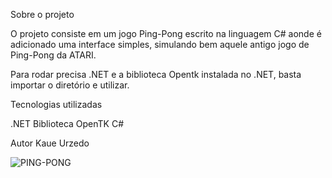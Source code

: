 
Sobre o projeto

O projeto consiste em um jogo Ping-Pong escrito na linguagem C#
aonde é adicionado uma interface simples, simulando bem aquele antigo jogo
de Ping-Pong da ATARI.

Para rodar precisa .NET e a biblioteca Opentk instalada no .NET, 
basta importar o diretório e utilizar.

Tecnologias utilizadas

.NET
Biblioteca OpenTK
C#

Autor
Kaue Urzedo


![PING-PONG](https://user-images.githubusercontent.com/119471231/218294854-06a16e87-b173-4476-b1a4-fb92e50208d3.jpg)
